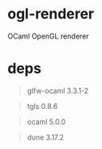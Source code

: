 # ogl-renderer
OCaml OpenGL renderer

# deps

> glfw-ocaml 3.3.1-2

> tgls 0.8.6

> ocaml 5.0.0

> dune 3.17.2